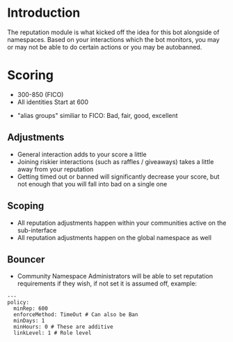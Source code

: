 # Introduction
 The reputation module is what kicked off the idea for this bot alongside of namespaces. 
 Based on your interactions which the bot monitors, you may or may not be able to do certain actions or you may be autobanned.

# Scoring
- 300-850 (FICO)
- All identities Start at 600
* "alias groups" similiar to FICO: Bad, fair, good, excellent

## Adjustments
- General interaction adds to your score a little
- Joining riskier interactions (such as raffles / giveaways) takes a little away from your reputation
- Getting timed out or banned will significantly decrease your score, but not enough that you will fall into bad on a single one

## Scoping
- All reputation adjustments happen within your communities active on the sub-interface
- All reputation adjustments happen on the global namespace as well

## Bouncer
- Community Namespace Administrators will be able to set reputation requirements if they wish, if not set it is assumed off, example:
```
---
policy:
  minRep: 600
  enforceMethod: TimeOut # Can also be Ban
  minDays: 1
  minHours: 0 # These are additive
  linkLevel: 1 # Role level 
```